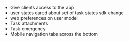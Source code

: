 - Give clients access to the app
- user states cared about set of task states sdk change
- web preferences on user model
- Task attachments
- Task emergency
- Mobile navigation tabs across the bottom
